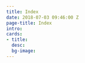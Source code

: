 ```yaml
---
title: Index
date: 2018-07-03 09:46:00 Z
page-title: Index
intro: 
cards:
- title: 
  desc: 
  bg-image: 
---
```


